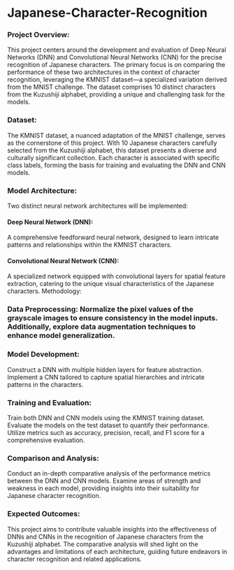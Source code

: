 # Japanese-Character-Recognition

### Project Overview:
This project centers around the development and evaluation of Deep Neural Networks (DNN) and Convolutional Neural Networks (CNN) for the precise recognition of Japanese characters. The primary focus is on comparing the performance of these two architectures in the context of character recognition, leveraging the KMNIST dataset—a specialized variation derived from the MNIST challenge. The dataset comprises 10 distinct characters from the Kuzushiji alphabet, providing a unique and challenging task for the models.

### Dataset:
The KMNIST dataset, a nuanced adaptation of the MNIST challenge, serves as the cornerstone of this project. With 10 Japanese characters carefully selected from the Kuzushiji alphabet, this dataset presents a diverse and culturally significant collection. Each character is associated with specific class labels, forming the basis for training and evaluating the DNN and CNN models.

### Model Architecture:
Two distinct neural network architectures will be implemented:

#### Deep Neural Network (DNN): 
A comprehensive feedforward neural network, designed to learn intricate patterns and relationships within the KMNIST characters.
#### Convolutional Neural Network (CNN):
A specialized network equipped with convolutional layers for spatial feature extraction, catering to the unique visual characteristics of the Japanese characters.
Methodology:

### Data Preprocessing: Normalize the pixel values of the grayscale images to ensure consistency in the model inputs. Additionally, explore data augmentation techniques to enhance model generalization.

### Model Development:

Construct a DNN with multiple hidden layers for feature abstraction.
Implement a CNN tailored to capture spatial hierarchies and intricate patterns in the characters.
### Training and Evaluation:

Train both DNN and CNN models using the KMNIST training dataset.
Evaluate the models on the test dataset to quantify their performance.
Utilize metrics such as accuracy, precision, recall, and F1 score for a comprehensive evaluation.
### Comparison and Analysis:

Conduct an in-depth comparative analysis of the performance metrics between the DNN and CNN models.
Examine areas of strength and weakness in each model, providing insights into their suitability for Japanese character recognition.
### Expected Outcomes:
This project aims to contribute valuable insights into the effectiveness of DNNs and CNNs in the recognition of Japanese characters from the Kuzushiji alphabet. The comparative analysis will shed light on the advantages and limitations of each architecture, guiding future endeavors in character recognition and related applications.
